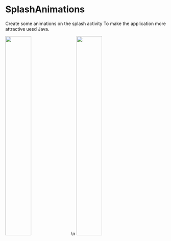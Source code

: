 # SplashAnimations
Create some animations on the splash activity To make the application more attractive uesd Java.



<img src="https://user-images.githubusercontent.com/79535029/128209294-8fb42f33-8c71-4a25-9944-02b1f5a5176a.png" width="40%" height="40%" >                   \n
<img src="https://user-images.githubusercontent.com/79535029/128209286-2bd5c6af-7524-4da1-904e-5b1da885ea93.png" width="40%" height="40%">




